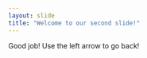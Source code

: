```yaml
---
layout: slide
title: "Welcome to our second slide!"
---
```

Good job!
Use the left arrow to go back!

